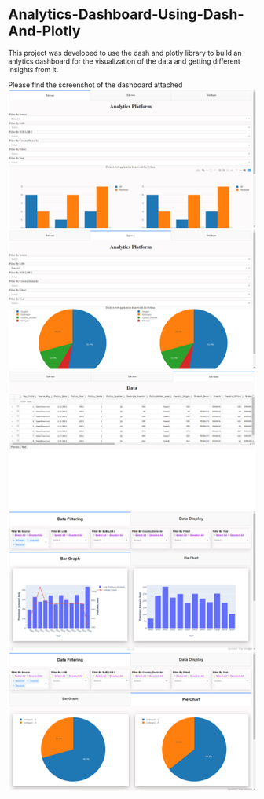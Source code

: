 # Analytics-Dashboard-Using-Dash-And-Plotly
This project was developed to use the dash and plotly library to build an anlytics dashboard for the visualization of the data and getting different insights from it.

Please find the screenshot of the dashboard attached
<br/>
![](images/1.png)
![](images/2.png)
![](images/3.png)
![](images/4.png)
![](images/5.png)
